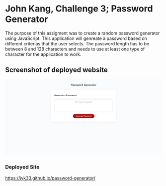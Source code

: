 # John Kang, Challenge 3; Password Generator
The purpose of this assigment was to create a random password generator using JavaScript. This application will genreate a password based on different criterias that the user selects.
The password length has to be between 8 and 128 characters and needs to use at least one type of character for the application to work. 

## Screenshot of deployed website 
 ![HW-3 Screenshot](./Assets/images/Password-Generator.png)

### Deployed Site 
https://jyk33.github.io/password-generator/